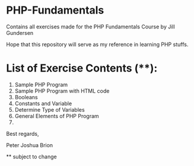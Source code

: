 # PHP-Fundamentals

Contains all exercises made for the PHP Fundamentals Course by Jill Gundersen

Hope that this repository will serve as my reference in learning PHP stuffs.

# List of Exercise Contents (**):

1. Sample PHP Program
2. Sample PHP Program with HTML code
3. Booleans
4. Constants and Variable
5. Determine Type of Variables
6. General Elements of PHP Program
7. 

Best regards,

Peter Joshua Brion

** subject to change
